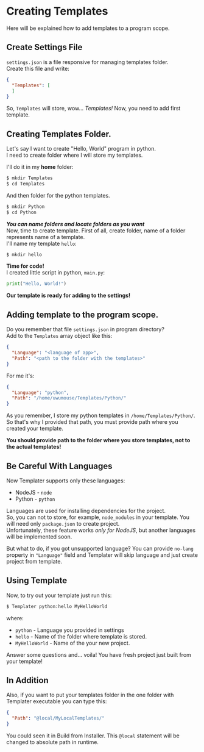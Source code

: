 # Creating Templates
Here will be explained how to add templates to a program scope.

## Create Settings File
`settings.json` is a file responsive for managing templates folder.  
Create this file and write:
```json
{
  "Templates": [
  ]
}
```
So, `Templates` will store, wow... _Templates!_
Now, you need to add first template.

## Creating Templates Folder.
Let's say I want to create "Hello, World" program in python.  
I need to create folder where I will store my templates.

I'll do it in my **home** folder:
```sh
$ mkdir Templates
$ cd Templates
```
And then folder for the python templates.
```sh
$ mkdir Python
$ cd Python
```
_**You can name folders and locate folders as you want**_  
Now, time to create template.
First of all, create folder, name of a folder represents name of a template.  
I'll name my template `hello`:
```sh
$ mkdir hello
```

**Time for code!**  
I created little script in python, `main.py`:
```python
print("Hello, World!")
```

**Our template is ready for adding to the settings!**


## Adding template to the program scope.
Do you remember that file `settings.json` in program directory?  
Add to the `Templates` array object like this:
```json
{
  "Language": "<language of app>",
  "Path": "<path to the folder with the templates>"
}
```
For me it's:
```json
{
  "Language": "python",
  "Path": "/home/uwumouse/Templates/Python/"
}
```
As you remember, I store my python templates in `/home/Templates/Python/`.  
So that's why I provided that path, you must provide path where you created your template.

**You should provide path to the folder where you store templates, not to the actual templates!**

## Be Careful With Languages
Now Templater supports only these languages:
- NodeJS - `node`
- Python - `python`

Languages are used for installing dependencies for the project.  
So, you can not to store, for example, `node_modules` in your template. You will need only `package.json` to create project.  
Unfortunately, these feature works _only for NodeJS_, but another languages will be implemented soon.

But what to do, if you got unsupported language?
You can provide `no-lang` property in `"Language"` field and Templater will skip language and just create project from template.

## Using Template
Now, to try out your template just run this:
```sh
$ Templater python:hello MyHelloWorld
```
where:
- `python` - Language you provided in settings
- `hello` - Name of the folder where template is stored.
- `MyHelloWorld` - Name of the your new project.

Answer some questions and... voila! You have fresh project just built from your template!

## In Addition
Also, if you want to put your templates folder in the one folder with Templater executable you can type this:
```json
{
  "Path": "@local/MyLocalTemplates/"
}
```
You could seen it in Build from Installer.
This `@local` statement will be changed to absolute path in runtime.